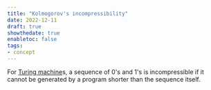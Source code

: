 ```yaml
---
title: "Kolmogorov's incompressibility"
date: 2022-12-11
draft: true
showthedate: true
enabletoc: false
tags:
- concept
---
```


For [Turing machine](concept/Turing%20machine.md)s, a sequence of 0's and 1's is incompressible if it cannot be generated by a program shorter than the sequence itself. 
